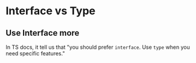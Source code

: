 # Interface vs Type

## Use Interface more

In TS docs, it tell us that "you should prefer `interface`. Use `type` when you need specific features."
